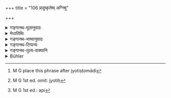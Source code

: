 +++
title = "106 प्रादुष्कृतेष्व् अग्निषु"

+++

<details><summary>गङ्गानथ-मूलानुवादः</summary>

When lightning and the roar of thunder appear after the Fires have been lighted, the time shall continue to be unfit for study, till the lights are there; and when the remaining (phenomenon) ocours, it is unfit for study during the night, as also during the day.—(106).
</details>

<details><summary>मेधातिथिः</summary>

त्रिसंनिपाते पूर्वेणाकालिकम् उक्तम् । अनेन द्वयोः संनिपाते ऽपि **सज्योतिर्** उच्यते । स्तनितं च तन्निःस्वनश् चासौ **स्तनितनिःस्वनः** । विद्युच् च स्तनितनिःस्वनश् च **विद्युत्स्तनितनिःस्वनम्** । समाहारद्वन्द्वः । तस्मिन् संध्यायाम् उपजाते द्वये **सज्योतिर्** **अनध्यायः** । सूर्यो ज्योतिः **दिवा** । नक्तम् अग्निर् ज्योतिः । प्रातःसंध्यायाम् उत्पन्ने दिवैवानध्यायः, रात्रौ तु नास्ति । एवं पश्चिमसंध्यायां रात्राव् अनध्यायः, न प्रातर् अध्ययनदोषः । 

- विद्युत्स्तनितवर्षाणां त्रयाणां प्रकृतानां विद्युत्स्तनितयोर् विभज्य निर्देशो भवति । वर्षाः शेषः, तस्मिंस् तृतीये दृश्यमाने पूर्वोत्क आकालिको ऽनध्यायः । तदपेक्षयोक्तं **यथा दिवा** तथा **रात्राव् अपि**[^१८७] । ज्योतिः[^१८८] प्रसिद्धतरं ज्योतिष्टोमादि । शेषम् इति[^१८९] पाठः । शेषं हूयमानम् अहर् अनध्यायहेतुर् भवतीति । 


[^१८९]:
     M G 1st ed.: api


[^१८८]:
     M G 1st ed. omit: jyotiḥ


[^१८७]:
     M G place this phrase after jyotiṣṭomādi

- <u>अथ</u> कस्मान् नैवम् उक्तं शेषं त्व् आकालिकं स्मृतम् इति । 

- विचित्रा श्लोकानां कृतिर् मनोः ॥ ४.१०६ ॥
</details>

<details><summary>गङ्गानथ-भाष्यानुवादः</summary>

The previous verse (103) has declared that when the three phenomena—lightning, thunder and rain—appear together, it is to be regarded as ‘time unfit for study,’ till the same hour next day. The present verse declares that when only two of these appear together, it is unfit for study till the fights are seen.

The compound ‘*stanitaniḥsvanaḥ*’ means the *roaring of thunder*; and this, with the term ‘*vidyut*,’ forms the copulative compound ‘*vidyut-stanitaniḥsvanaḥ*.’ When these two appear at twilight, it is to be regarded as time unfit for study ‘*till the lights are there*.’ During the day, the sun is the ‘*light*,’ a nd during the night fire is the ‘*light*,’ So that, if the phenomena appear at morning twilight, it is unfit for study only during the day, not at night; similarly if they appear at evening twilight, it is unfit for study during the night; and there is nothing wrong in reading in the morning.

From among the three phenomena (mentioned in 103)—lightning, thunder and rain’—two have been mentioned here separately. So that ‘rain’ is the ‘*remaining*’ phenomenon; and when this third phenomenon appears, it is unfit for study till the same time next day. It is in view of this that it is said ‘*during the night as also during the day*.’

Another reading is ‘*śeṣam*,’ which means the *remaining portion*, of the well-known sacrifices of *Jyotiṣṭoma* and the rest; the sense being that ‘the day on which these sacrifices are performed, the whole of that day is unfit for study.’

“Wherefore did not the Author say simply—‘*śeṣam tvākālikam smṛtam*’ (which would be much simpler)?”

Manu’s methods of composing his texts are most peculiar.—(106).
</details>

<details><summary>गङ्गानथ-टिप्पन्यः</summary>

“If these sounds are heard in the morning twilight, there should be no
study till the sun is up; when they are heard in the evening twilight,
there is to be no reading till the stars appear;—or if the two
disturbances occur, the intermission lasts as long as the sun or stars
remain; but if it also rains, then, as long as the day and night”
(Kullūka).—For ‘*śeṣe*’ Medhātithi notes another reading ‘*śeṣam*’ and
explains it to mean that ‘on the day that one offers the *Jyotiṣṭoma*
and other well-known sacrifices, the *śeṣa, remainder* of that day, is
to be regarded as *unfit for study*.’

This verse is quoted in *Vīramitrodaya* (Saṃskāra, p. 526), which adds
that this refers to the Rainy season,—in other seasons, the whole day
and night is unfit for study;—in *Hemādri* (Kāla, p. 763), which has the
following notes:—When the phenomenon appears in the morning the holiday
extends as long as the Sun does not set, and if in the evening, then
till the setting of the stars; ‘*śeṣe*’, *i.e*., if it comes to rain,
then it is holiday during the day as well as during the night;—in
*Saṃskāramayūkha* (p. 56), which has the following notes—‘*Prāduṣkṛteṣu*
*etc*.,’ *i.e*., the morning and evening,—‘*sajyotiḥ*’ means that if it
happens in the evening then the whole night is ‘holiday’—‘*śeṣe*’, if it
rains, then the whole day and night; all this only when it occurs during
the Rainy season; in other seasons, these phenomena lead to a three
days’ holiday;—in *Smṛticandrikā* (Saṃskāra, p. 150), which has the same
note, but explains ‘*śeṣe*’ as ‘*ṛtau*’;—in *Gadādharapaddhati* (Kāla,
p. 194);—and in *Varṣakriyākaumudī* (p. 566), which has ṭhe following
notes:—This lays down special rules regarding mere thundering during the
rains: if there is thundering in the morning, the entire day time is to
be kept as holiday; and if it occurs in the evening, then the night
only; ‘*śeṣe*’, *i.e*., on the occasion of the thunder and the rest
developing into rain, both the day and night are to be observed. The
‘Rainy season’ is here meant to stand for all the four months during
which there are rains. —*Gadādharapaddhati* (Kāla p. 197) notes that
there is to be holiday when there is not merely rain, but rain
accompanied by lightning and thunder, according to the rule as laid down
in the first part of the verse; the last part sets forth the rule for
cases of rain only.
</details>

<details><summary>गङ्गानथ-तुल्य-वाक्यानि</summary>

*Āpastamba Dharmasūtra* (1.9.20-24).—‘If it thunders in the
evening,—then during the night; when there is lightning, then till one
goes to sleep; on the next day, if there has been thunder during the
preceding night; but only if this has been after midnight, say some.’

*Gautama* (16.23).—‘If there is thunder, rain or lightning, after the
fires have been lighted.’

*Vaśiṣṭha* (13.9).—‘When meteor-fall and lightning appear
simultaneously, then for three days.’

*Yājñavalkya* (1.145).—\[See above\].

*Baudhāyana* (1.11.24).—\[See above under 103-104.\]

*Hārīta* (Aparārka, p. 188).—‘If it thunders in the evening, they shall
not study during the night: if it thunders in the morning they shall not
study during the day and night.’
</details>

<details><summary>Bühler</summary>

106	But when lightning and the roar of thunder (are observed) after the sacred fires have been made to blaze, the stoppage shall last as long as the light (of the sun or of the stars is visible); if the remaining (above-named phenomenon, rain, occurs, the reading shall cease), both in the day-time and at night.
</details>

